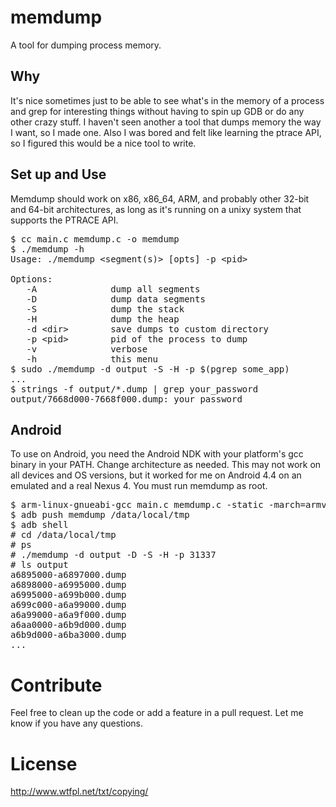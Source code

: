 # memdump
A tool for dumping process memory.

## Why

It's nice sometimes just to be able to see what's in the memory of a process
and grep for interesting things without having to spin up GDB or do any other
crazy stuff. I haven't seen another a tool that dumps memory the way I want, so
I made one. Also I was bored and felt like learning the ptrace API, so I
figured this would be a nice tool to write.

## Set up and Use

Memdump should work on x86, x86_64, ARM, and probably other 32-bit
and 64-bit architectures, as long as it's running on a
unixy system that supports the PTRACE API.

<pre>
$ cc main.c memdump.c -o memdump
$ ./memdump -h
Usage: ./memdump &lt;segment(s)&gt; [opts] -p &lt;pid&gt;

Options:
   -A              dump all segments
   -D              dump data segments
   -S              dump the stack
   -H              dump the heap
   -d &lt;dir&gt;        save dumps to custom directory
   -p &lt;pid&gt;        pid of the process to dump
   -v              verbose
   -h              this menu
$ sudo ./memdump -d output -S -H -p $(pgrep some_app)
...
$ strings -f output/*.dump | grep your_password
output/7668d000-7668f000.dump: your_password
</pre>

## Android

To use on Android, you need the Android NDK with your platform's gcc binary in your PATH. Change
architecture as needed. This may not work on all devices and OS versions, but
it worked for me on Android 4.4 on an emulated and a real Nexus 4. You must run
memdump as root.

<pre>
$ arm-linux-gnueabi-gcc main.c memdump.c -static -march=armv7-a -o memdump
$ adb push memdump /data/local/tmp
$ adb shell
# cd /data/local/tmp
# ps
# ./memdump -d output -D -S -H -p 31337
# ls output
a6895000-a6897000.dump
a6898000-a6995000.dump
a6995000-a699b000.dump
a699c000-a6a99000.dump
a6a99000-a6a9f000.dump
a6aa0000-a6b9d000.dump
a6b9d000-a6ba3000.dump
...
</pre>

# Contribute

Feel free to clean up the code or add a feature in a pull request. Let me know
if you have any questions.

# License

http://www.wtfpl.net/txt/copying/
